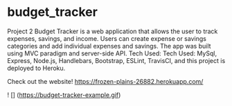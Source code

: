 # budget_tracker
Project 2
Budget Tracker is a web application that allows the user to track expenses, savings, and income. Users can create expense or savings categories and add individual expenses and savings. The app was built using MVC paradigm and server-side API.
Tech Used: Tech Used: MySql, Express, Node.js, Handlebars, Bootstrap, ESLint, TravisCI, and this project is deployed to Heroku.

Check out the website! https://frozen-plains-26882.herokuapp.com/

! [] (https://budget-tracker-example.gif)
